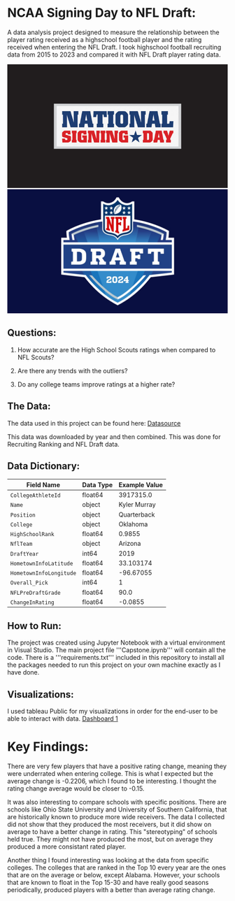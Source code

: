 
# NCAA Signing Day to NFL Draft:

A data analysis project designed to measure the relationship between the player rating received as a highschool football player and the rating received when entering the NFL Draft. I took highschool football recruiting data from 2015 to 2023 and compared it with NFL Draft player rating data.

![Signing Day](image-2.png) ![NFL Draft](image-1.png)

## Questions:

1. How accurate are the High School Scouts ratings when compared to NFL Scouts?

2. Are there any trends with the outliers?

3. Do any college teams improve ratings at a higher rate? 

## The Data:

The data used in this project can be found here: [Datasource](https://collegefootballdata.com/exporter)

This data was downloaded by year and then combined. This was done for Recruiting Ranking and NFL Draft data.

## Data Dictionary:

| Field Name              | Data Type | Example Value |
| ----------------------- | --------- | ------------- |
| `CollegeAthleteId`      | float64   | 3917315.0     |
| `Name`                  | object    | Kyler Murray  |
| `Position`              | object    | Quarterback   |
| `College`               | object    | Oklahoma      |
| `HighSchoolRank`        | float64   | 0.9855        |
| `NflTeam`               | object    | Arizona       |
| `DraftYear`             | int64     | 2019          |
| `HometownInfoLatitude`  | float64   | 33.103174     |
| `HometownInfoLongitude` | float64   | -96.67055     |
| `Overall_Pick`          | int64     | 1             |
| `NFLPreDraftGrade`      | float64   | 90.0          |
| `ChangeInRating`        | float64   | -0.0855       |

## How to Run:

The project was created using Jupyter Notebook with a virtual environment in Visual Studio. The main project file '''Capstone.ipynb''' will contain all the code. There is a '''requirements.txt''' included in this repository to install all the packages needed to run this project on your own machine exactly as I have done.

## Visualizations:

I used tableau Public for my visualizations in order for the end-user to be able to interact with data. 
[Dashboard 1](https://public.tableau.com/app/profile/brandon.hines5364/viz/NCAAtoDraftDashboard/Dashboard1?publish=yes)

# Key Findings:

There are very few players that have a positive rating change, meaning they were underrated when entering college. This is what I expected but the average change is -0.2206, which I found to be interesting. I thought the rating change average would be closer to -0.15. 

It was also interesting to compare schools with specific positions. There are schools like Ohio State University and University of Southern California, that are historically known to produce more wide receivers. The data I collected did not show that they produced the most receivers, but it did show on average to have a better change in rating. This "stereotyping" of schools held true. They might not have produced the most, but on average they produced a more consistant rated player.

Another thing I found interesting was looking at the data from specific colleges. The colleges that are ranked in the Top 10 every year are the ones that are on the average or below, except Alabama. However, your schools that are known to float in the Top 15-30 and have really good seasons periodically, produced players with a better than average rating change. 


